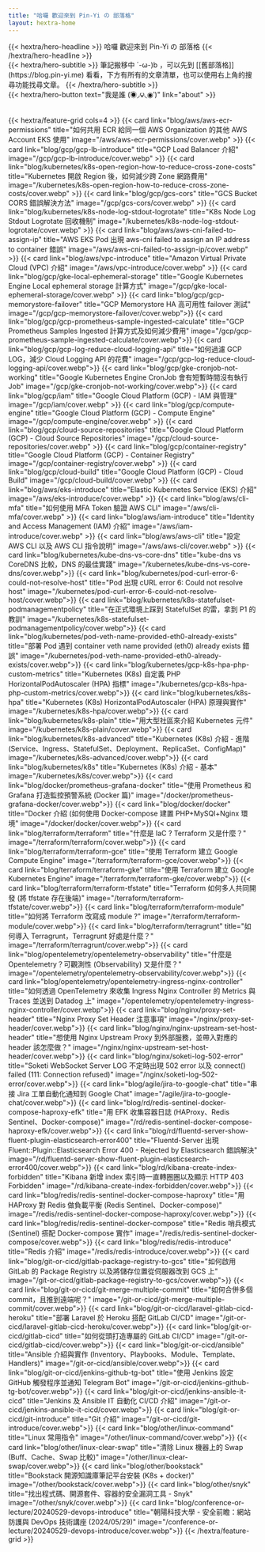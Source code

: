 ```yaml
---
title: "哈囉 歡迎來到 Pin-Yi の 部落格"
layout: hextra-home
---
```


<div class="hx-mt-6 hx-mb-6">
{{< hextra/hero-headline >}}
  哈囉 歡迎來到 Pin-Yi の 部落格
{{< /hextra/hero-headline >}}
</div>

<div class="hx-mb-12">
{{< hextra/hero-subtitle >}}
  筆記搬移中 ´-ω-)b ，可以先到 [[舊部落格]](https://blog.pin-yi.me) 看看，下方有所有的文章清單，也可以使用右上角的搜尋功能找尋文章。
{{< /hextra/hero-subtitle >}}
</div>

<div class="hx-mb-6">
{{< hextra/hero-button text="我是誰 (́◉◞౪◟◉‵)" link="about" >}}
</div>

<br>

{{< hextra/feature-grid cols=4 >}}
{{< card link="blog/aws/aws-ecr-permissions" title="如何共用 ECR 給同一個 AWS Organization 的其他 AWS Account EKS 使用" image="/aws/aws-ecr-permissions/cover.webp" >}}
{{< card link="blog/gcp/gcp-lb-introduce" title="GCP Load Balancer 介紹" image="/gcp/gcp-lb-introduce/cover.webp" >}}
{{< card link="blog/kubernetes/k8s-open-region-how-to-reduce-cross-zone-costs" title="Kubernetes 開啟 Region 後，如何減少跨 Zone 網路費用" image="/kubernetes/k8s-open-region-how-to-reduce-cross-zone-costs/cover.webp" >}}
{{< card link="blog/gcp/gcs-cors" title="GCS Bucket CORS 錯誤解決方法" image="/gcp/gcs-cors/cover.webp" >}}
{{< card link="blog/kubernetes/k8s-node-log-stdout-logrotate" title="K8s Node Log Stdout Logrotate 回收機制" image="/kubernetes/k8s-node-log-stdout-logrotate/cover.webp" >}}
{{< card link="blog/aws/aws-cni-failed-to-assign-ip" title="AWS EKS Pod 出現 aws-cni failed to assign an IP address to container 錯誤" image="/aws/aws-cni-failed-to-assign-ip/cover.webp" >}}
{{< card link="blog/aws/vpc-introduce" title="Amazon Virtual Private Cloud (VPC) 介紹" image="/aws/vpc-introduce/cover.webp" >}}
{{< card link="blog/gcp/gke-local-ephemeral-storage" title="Google Kubernetes Engine Local ephemeral storage 計算方式" image="/gcp/gke-local-ephemeral-storage/cover.webp" >}}
{{< card link="blog/gcp/gcp-memorystore-failover" title="GCP Memorystore HA 高可用性 failover 測試" image="/gcp/gcp-memorystore-failover/cover.webp">}}
{{< card link="blog/gcp/gcp-prometheus-sample-ingested-calculate" title="GCP Prometheus Samples Ingested 計算方式及如何減少費用" image="/gcp/gcp-prometheus-sample-ingested-calculate/cover.webp">}}
{{< card link="blog/gcp/gcp-log-reduce-cloud-logging-api" title="如何過濾 GCP LOG，減少 Cloud Logging API 的花費" image="/gcp/gcp-log-reduce-cloud-logging-api/cover.webp">}}
{{< card link="blog/gcp/gke-cronjob-not-working" title="Google Kubernetes Engine CronJob 會有短暫時間沒有執行 Job" image="/gcp/gke-cronjob-not-working/cover.webp">}}
{{< card link="blog/gcp/iam" title="Google Cloud Platform (GCP) - IAM 與管理" image="/gcp/iam/cover.webp" >}}
{{< card link="blog/gcp/compute-engine" title="Google Cloud Platform (GCP) - Compute Engine" image="/gcp/compute-engine/cover.webp" >}}
{{< card link="blog/gcp/cloud-source-repositories" title="Google Cloud Platform (GCP) - Cloud Source Repositories" image="/gcp/cloud-source-repositories/cover.webp" >}}
{{< card link="blog/gcp/container-registry" title="Google Cloud Platform (GCP) - Container Registry" image="/gcp/container-registry/cover.webp" >}}
{{< card link="blog/gcp/cloud-build" title="Google Cloud Platform (GCP) - Cloud Build" image="/gcp/cloud-build/cover.webp" >}}
{{< card link="blog/aws/eks-introduce" title="Elastic Kubernetes Service (EKS) 介紹" image="/aws/eks-introduce/cover.webp" >}}
{{< card link="blog/aws/cli-mfa" title="如何使用 MFA Token 驗證 AWS CLI" image="/aws/cli-mfa/cover.webp" >}}
{{< card link="blog/aws/iam-introduce" title="Identity and Access Management (IAM) 介紹" image="/aws/iam-introduce/cover.webp" >}}
{{< card link="blog/aws/aws-cli" title="設定 AWS CLI 以及 AWS CLI 指令說明" image="/aws/aws-cli/cover.webp" >}}
{{< card link="blog/kubernetes/kube-dns-vs-core-dns" title="kube-dns vs CoreDNS 比較，DNS 的最佳實踐" image="/kubernetes/kube-dns-vs-core-dns/cover.webp">}}
{{< card link="blog/kubernetes/pod-curl-error-6-could-not-resolve-host" title="Pod 出現 cURL error 6: Could not resolve host" image="/kubernetes/pod-curl-error-6-could-not-resolve-host/cover.webp">}}
{{< card link="blog/kubernetes/k8s-statefulset-podmanagementpolicy" title="在正式環境上踩到 StatefulSet 的雷，拿到 P1 的教訓" image="/kubernetes/k8s-statefulset-podmanagementpolicy/cover.webp">}}
{{< card link="blog/kubernetes/pod-veth-name-provided-eth0-already-exists" title="部署 Pod 遇到 container veth name provided (eth0) already exists 錯誤" image="/kubernetes/pod-veth-name-provided-eth0-already-exists/cover.webp">}}
{{< card link="blog/kubernetes/gcp-k8s-hpa-php-custom-metrics" title="Kubernetes (K8s) 自定義 PHP HorizontalPodAutoscaler (HPA) 指標" image="/kubernetes/gcp-k8s-hpa-php-custom-metrics/cover.webp">}}
{{< card link="blog/kubernetes/k8s-hpa" title="Kubernetes (K8s) HorizontalPodAutoscaler (HPA) 原理與實作" image="/kubernetes/k8s-hpa/cover.webp">}}
{{< card link="blog/kubernetes/k8s-plain" title="用大型社區來介紹 Kubernetes 元件" image="/kubernetes/k8s-plain/cover.webp">}}
{{< card link="blog/kubernetes/k8s-advanced" title="Kubernetes (K8s) 介紹 - 進階 (Service、Ingress、StatefulSet、Deployment、ReplicaSet、ConfigMap)" image="/kubernetes/k8s-advanced/cover.webp">}}
{{< card link="blog/kubernetes/k8s" title="Kubernetes (K8s) 介紹 - 基本" image="/kubernetes/k8s/cover.webp">}}
{{< card link="blog/docker/prometheus-grafana-docker" title="使用 Prometheus 和 Grafana 打造監控預警系統 (Docker 篇)" image="/docker/prometheus-grafana-docker/cover.webp">}}
{{< card link="blog/docker/docker" title="Docker 介紹 (如何使用 Docker-compose 建置 PHP+MySQl+Nginx 環境" image="/docker/docker/cover.webp">}}
{{< card link="blog/terraform/terraform" title="什麼是 IaC ? Terraform 又是什麼？" image="/terraform/terraform/cover.webp">}}
{{< card link="blog/terraform/terraform-gce" title="使用 Terraform 建立 Google Compute Engine" image="/terraform/terraform-gce/cover.webp">}}
{{< card link="blog/terraform/terraform-gke" title="使用 Terraform 建立 Google Kubernetes Engine" image="/terraform/terraform-gke/cover.webp">}}
{{< card link="blog/terraform/terraform-tfstate" title="Terraform 如何多人共同開發 (將 tfstate 存在後端)" image="/terraform/terraform-tfstate/cover.webp">}}
{{< card link="blog/terraform/terraform-module" title="如何將 Terraform 改寫成 module ?" image="/terraform/terraform-module/cover.webp">}}
{{< card link="blog/terraform/terragrunt" title="如何導入 Terragrunt，Terragrunt 好處是什麼？" image="/terraform/terragrunt/cover.webp">}}
{{< card link="blog/opentelemetry/opentelemetry-observability" title="什麼是 Opentelemetry？可觀測性 (Observability) 又是什麼？" image="/opentelemetry/opentelemetry-observability/cover.webp">}}
{{< card link="blog/opentelemetry/opentelemetry-ingress-nginx-controller" title="如何透過 OpenTelemetry 來收集 Ingress Nginx Controller 的 Metrics 與 Traces 並送到 Datadog 上" image="/opentelemetry/opentelemetry-ingress-nginx-controller/cover.webp">}}
{{< card link="blog/nginx/proxy-set-header" title="Nginx Proxy Set Header 注意事項" image="/nginx/proxy-set-header/cover.webp">}}
{{< card link="blog/nginx/nginx-upstream-set-host-header" title="想使用 Nginx Upstream Proxy 到外部服務，並帶入對應的 header 該怎麼做？" image="/nginx/nginx-upstream-set-host-header/cover.webp">}}
{{< card link="blog/nginx/soketi-log-502-error" title="Soketi WebSocket Server LOG 不定時出現 502 error 以及 connect() failed (111: Connection refused)" image="/nginx/soketi-log-502-error/cover.webp">}}
{{< card link="blog/agile/jira-to-google-chat" title="串接 Jira 工單自動化通知到 Google Chat" image="/agile/jira-to-google-chat/cover.webp">}}
{{< card link="blog/rd/redis-sentinel-docker-compose-haproxy-efk" title="用 EFK 收集容器日誌 (HAProxy、Redis Sentinel、Docker-compose)" image="/rd/redis-sentinel-docker-compose-haproxy-efk/cover.webp">}}
{{< card link="blog/rd/fluentd-server-show-fluent-plugin-elasticsearch-error400" title="Fluentd-Server 出現 Fluent::Plugin::Elasticsearch Error 400 - Rejected by Elasticsearch 錯誤解決" image="/rd/fluentd-server-show-fluent-plugin-elasticsearch-error400/cover.webp">}}
{{< card link="blog/rd/kibana-create-index-forbidden" title="Kibana 新增 index 索引時一直轉圈圈以及顯示 HTTP 403 Forbidden" image="/rd/kibana-create-index-forbidden/cover.webp">}}
{{< card link="blog/redis/redis-sentinel-docker-compose-haproxy" title="用 HAProxy 對 Redis 做負載平衡 (Redis Sentinel、Docker-compose)" image="/redis/redis-sentinel-docker-compose-haproxy/cover.webp">}}
{{< card link="blog/redis/redis-sentinel-docker-compose" title="Redis 哨兵模式 (Sentinel) 搭配 Docker-compose 實作" image="/redis/redis-sentinel-docker-compose/cover.webp">}}
{{< card link="blog/redis/redis-introduce" title="Redis 介紹" image="/redis/redis-introduce/cover.webp">}}
{{< card link="blog/git-or-cicd/gitlab-package-registry-to-gcs" title="如何啟用 GitLab 的 Package Registry 以及將儲存位置從伺服器改到 GCS 上" image="/git-or-cicd/gitlab-package-registry-to-gcs/cover.webp">}}
{{< card link="blog/git-or-cicd/git-merge-multiple-commit" title="如何合併多個 commit，且推到遠端呢？" image="/git-or-cicd/git-merge-multiple-commit/cover.webp">}}
{{< card link="blog/git-or-cicd/laravel-gitlab-cicd-heroku" title="部署 Laravel 於 Heroku 搭配 GitLab CI/CD" image="/git-or-cicd/laravel-gitlab-cicd-heroku/cover.webp">}}
{{< card link="blog/git-or-cicd/gitlab-cicd" title="如何從頭打造專屬的 GitLab CI/CD" image="/git-or-cicd/gitlab-cicd/cover.webp">}}
{{< card link="blog/git-or-cicd/ansible" title="Ansible 介紹與實作 (Inventory、Playbooks、Module、Template、Handlers)" image="/git-or-cicd/ansible/cover.webp">}}
{{< card link="blog/git-or-cicd/jenkins-github-tg-bot" title="使用 Jenkins 設定 GitHub 觸發程序並通知 Telegram Bot" image="/git-or-cicd/jenkins-github-tg-bot/cover.webp">}}
{{< card link="blog/git-or-cicd/jenkins-ansible-it-cicd" title="Jenkins 及 Ansible IT 自動化 CI/CD 介紹" image="/git-or-cicd/jenkins-ansible-it-cicd/cover.webp">}}
{{< card link="blog/git-or-cicd/git-introduce" title="Git 介紹" image="/git-or-cicd/git-introduce/cover.webp">}}
{{< card link="blog/other/linux-command" title="Linux 常用指令" image="/other/linux-command/cover.webp">}}
{{< card link="blog/other/linux-clear-swap" title="清除 Linux 機器上的 Swap (Buff、Cache、Swap 比較)" image="/other/linux-clear-swap/cover.webp">}}
{{< card link="blog/other/bookstack" title="Bookstack 開源知識庫筆記平台安裝 (K8s + docker)" image="/other/bookstack/cover.webp">}}
{{< card link="blog/other/snyk" title="找出程式碼、開源套件、容器的安全漏洞工具 - Snyk" image="/other/snyk/cover.webp">}}
{{< card link="blog/conference-or-lecture/20240529-devops-introduce" title="朝陽科技大學 - 安全前瞻：網站防護與 DevOps 技術講座 (2024/05/29)" image="/conference-or-lecture/20240529-devops-introduce/cover.webp">}}
{{< /hextra/feature-grid >}}
